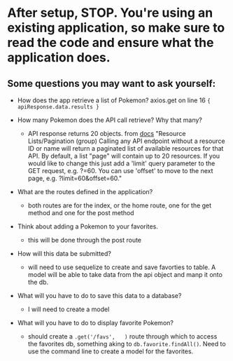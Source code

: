 # After setup, STOP. You're using an existing application, so make sure to read the code and ensure what the application does.

## Some questions you may want to ask yourself:
* How does the app retrieve a list of Pokemon?
axios.get on line 16
`{ apiResponse.data.results }`

* How many Pokemon does the API call retrieve? Why that many?
  * API response returns 20 objects.
from [docs](https://pokeapi.co/docs/v2#resource-listspagination-section)
"Resource Lists/Pagination (group)
Calling any API endpoint without a resource ID or name will return a paginated list of available resources for that API. By default, a list "page" will contain up to 20 resources. If you would like to change this just add a 'limit' query parameter to the GET request, e.g. ?=60. You can use 'offset' to move to the next page, e.g. ?limit=60&offset=60."
* What are the routes defined in the application?
  * both routes are for the index, or the home route, one for the get method and one for the post method

* Think about adding a Pokemon to your favorites.
  * this will be done through the post route

* How will this data be submitted?
  * will need to use sequelize to create and save favorties to table. A model will be able to take data from the api object and manp it onto the db.
* What will you have to do to save this data to a database?
  * I will need to create a model
* What will you have to do to display favorite Pokemon?
   * should create a `.get('/favs',   )` route through which to access the favorites db, something aking to `db.favorite.findAll()`. 
 Need to use the command line to create a model for the favorites.